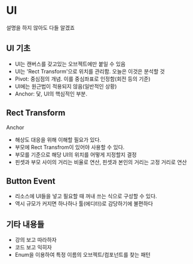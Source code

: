 # UI

설명을 하지 않아도 다들 알겠죠

## UI 기초

- UI는 캔버스를 갖고있는 오브젝트에만 붙일 수 있음
- UI는 'Rect Transform'으로 위치를 관리함. 오늘은 이것은 분석할 것
- Pivot: 중심점의 개념. 이를 중심좌표로 인정함(회전 등의 기준)
- UI에는 원근법이 적용되지 않음(일반적인 상황)
- Anchor: 닻, UI의 핵심적인 부분.

## Rect Transform

Anchor
- 해상도 대응을 위해 이해할 필요가 있다.
- 부모에 Rect Transfrom이 있어야 사용할 수 있다.
- 부모를 기준으로 해당 UI의 위치를 어떻게 지정할지 결정
- 핀셋과 부모 사이의 거리는 비율로 연산, 핀셋과 본인의 거리는 고정 거리로 연산

## Button Event

- 리소스에 UI들을 넣고 필요할 때 꺼내 쓰는 식으로 구성할 수 있다.
- 역시 규모가 커지면 하나하나 툴(에디터)로 감당하기에 불편하다

## 기타 내용들

- 강의 보고 따라하자
- 코드 보고 익히자
- Enum을 이용하여 특정 이름의 오브젝트/컴포넌트를 찾는 패턴